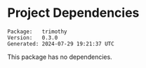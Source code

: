 # Project Dependencies
    Package:   trimothy
    Version:   0.3.0
    Generated: 2024-07-29 19:21:37 UTC

This package has no dependencies.
